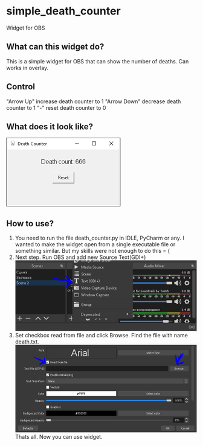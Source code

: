 # simple_death_counter
Widget for OBS

## What can this widget do?
This is a simple widget for OBS that can show the number of deaths. Can works in overlay.

## Control
"Arrow Up" increase death counter to 1
"Arrow Down" decrease death counter to 1
"-" reset death counter to 0
## What does it look like?
![GitHub Logo](https://github.com/Groomack/simple_death_counter/blob/main/examples/example.PNG?raw=true)
## How to use?
1. You need to run the file death_counter.py in IDLE, PyCharm or any. I wanted to make the widget open from a single executable file or something similar. But my skills were not enough to do this = (
2. Next step. Run OBS and add new Source Text(GDI+)
![GitHub Logo](https://github.com/Groomack/simple_death_counter/blob/main/examples/2.PNG?raw=true)
3. Set checkbox read from file and click Browse. Find the file with name death.txt.
![GitHub Logo](https://github.com/Groomack/simple_death_counter/blob/main/examples/4.PNG?raw=true)
Thats all. Now you can use widget. 
